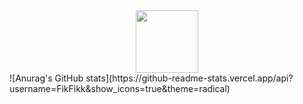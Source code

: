 <div id="header" align="center">
  <img src="https://media.giphy.com/media/M9gbBd9nbDrOTu1Mqx/giphy.gif" width="100"/>
</div>
![Anurag's GitHub stats](https://github-readme-stats.vercel.app/api?username=FikFikk&show_icons=true&theme=radical)
